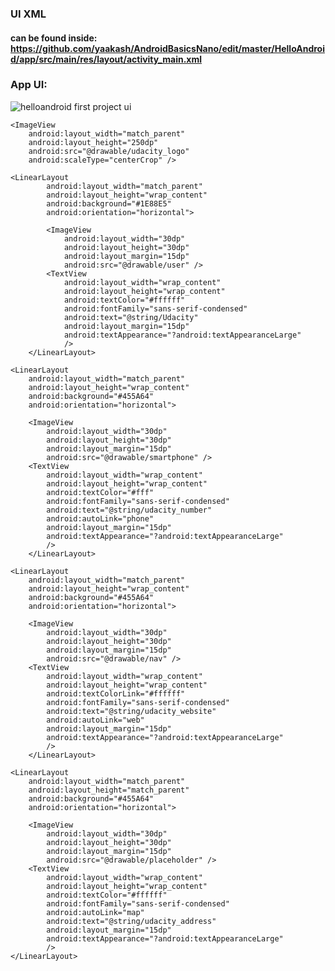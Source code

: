 ### UI XML
#### can be found inside: https://github.com/yaakash/AndroidBasicsNano/edit/master/HelloAndroid/app/src/main/res/layout/activity_main.xml

### App UI:
![helloandroid first project ui](https://user-images.githubusercontent.com/7467539/36931185-ca52220a-1ed6-11e8-8f3d-992d3ce68dd1.png)

<?xml version="1.0" encoding="utf-8"?>
<LinearLayout xmlns:android="http://schemas.android.com/apk/res/android"
    xmlns:tools="http://schemas.android.com/tools"
    android:layout_width="match_parent"
    android:layout_height="match_parent"
    android:orientation="vertical"
    android:background="#fff"
    tools:context="w.yaakash.helloandroid.MainActivity">


    <ImageView
        android:layout_width="match_parent"
        android:layout_height="250dp"
        android:src="@drawable/udacity_logo"
        android:scaleType="centerCrop" />

    <LinearLayout
            android:layout_width="match_parent"
            android:layout_height="wrap_content"
            android:background="#1E88E5"
            android:orientation="horizontal">

            <ImageView
                android:layout_width="30dp"
                android:layout_height="30dp"
                android:layout_margin="15dp"
                android:src="@drawable/user" />
            <TextView
                android:layout_width="wrap_content"
                android:layout_height="wrap_content"
                android:textColor="#ffffff"
                android:fontFamily="sans-serif-condensed"
                android:text="@string/Udacity"
                android:layout_margin="15dp"
                android:textAppearance="?android:textAppearanceLarge"
                />
        </LinearLayout>

    <LinearLayout
        android:layout_width="match_parent"
        android:layout_height="wrap_content"
        android:background="#455A64"
        android:orientation="horizontal">

        <ImageView
            android:layout_width="30dp"
            android:layout_height="30dp"
            android:layout_margin="15dp"
            android:src="@drawable/smartphone" />
        <TextView
            android:layout_width="wrap_content"
            android:layout_height="wrap_content"
            android:textColor="#fff"
            android:fontFamily="sans-serif-condensed"
            android:text="@string/udacity_number"
            android:autoLink="phone"
            android:layout_margin="15dp"
            android:textAppearance="?android:textAppearanceLarge"
            />
        </LinearLayout>

    <LinearLayout
        android:layout_width="match_parent"
        android:layout_height="wrap_content"
        android:background="#455A64"
        android:orientation="horizontal">

        <ImageView
            android:layout_width="30dp"
            android:layout_height="30dp"
            android:layout_margin="15dp"
            android:src="@drawable/nav" />
        <TextView
            android:layout_width="wrap_content"
            android:layout_height="wrap_content"
            android:textColorLink="#ffffff"
            android:fontFamily="sans-serif-condensed"
            android:text="@string/udacity_website"
            android:autoLink="web"
            android:layout_margin="15dp"
            android:textAppearance="?android:textAppearanceLarge"
            />
        </LinearLayout>

    <LinearLayout
        android:layout_width="match_parent"
        android:layout_height="match_parent"
        android:background="#455A64"
        android:orientation="horizontal">

        <ImageView
            android:layout_width="30dp"
            android:layout_height="30dp"
            android:layout_margin="15dp"
            android:src="@drawable/placeholder" />
        <TextView
            android:layout_width="wrap_content"
            android:layout_height="wrap_content"
            android:textColor="#ffffff"
            android:fontFamily="sans-serif-condensed"
            android:autoLink="map"
            android:text="@string/udacity_address"
            android:layout_margin="15dp"
            android:textAppearance="?android:textAppearanceLarge"
            />
    </LinearLayout>


</LinearLayout>

